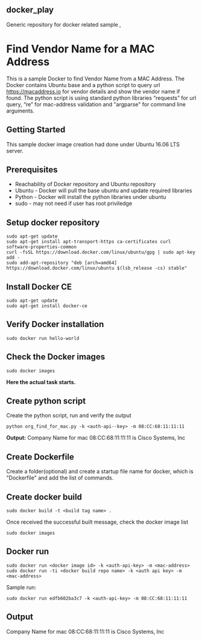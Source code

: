 ## docker_play
Generic repository for docker related sample ,

# Find Vendor Name for a MAC Address
This is a sample Docker to find Vendor Name from a MAC Address. The Docker contains Ubuntu base and a python script to query url https://macaddress.io for vendor details and show the vendor name if found.
The python script is using standard python libraries “requests” for url query, “re” for mac-address validation and "argparse" for command line arguments.

## Getting Started
This sample docker image creation had done under Ubuntu 16.06 LTS server. 

## Prerequisites
- Reachability of Docker repository and Ubuntu repository
- Ubuntu - Docker will pull the base ubuntu and update required libraries
- Python - Docker will install the python libraries under ubuntu 
- sudo - may not need if user has root priviledge

## Setup docker repository
```
sudo apt-get update
sudo apt-get install apt-transport-https ca-certificates curl software-properties-common
curl -fsSL https://download.docker.com/linux/ubuntu/gpg | sudo apt-key add -
sudo add-apt-repository "deb [arch=amd64] https://download.docker.com/linux/ubuntu $(lsb_release -cs) stable"
```
## Install Docker CE
```
sudo apt-get update
sudo apt-get install docker-ce
```
## Verify Docker installation
```
sudo docker run hello-world
```
## Check the Docker images
```
sudo docker images
```
**Here the actual task starts.** 

## Create python script

Create the python script, run and verify the output
```
python org_find_for_mac.py -k <auth-api--key> -m 08:CC:68:11:11:11
```
**Output:**
Company Name for mac 08:CC:68:11:11:11 is Cisco Systems, Inc

## Create Dockerfile
Create a folder(optional) and create a startup file name for docker, which is "Dockerfile" and add the list of commands.

## Create docker build
```
sudo docker build -t <build tag name> .
```
Once received the successful built message, check the docker image list
```
sudo docker images
```
## Docker run
```
sudo docker run <docker image id> -k <auth-api-key> -m <mac-address>
sudo docker run -ti <docker build repo name> -k <auth api key> -m <mac-address>
```
Sample run:
```
sudo docker run edfb602ba3c7 -k <auth-api-key> -m 08:CC:68:11:11:11
```
## Output
  Company Name for mac 08:CC:68:11:11:11 is Cisco Systems, Inc

